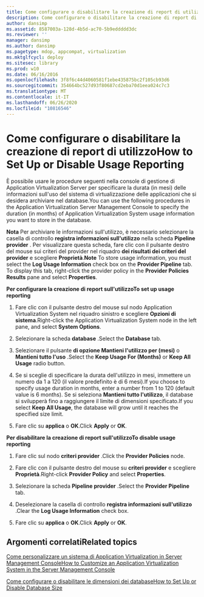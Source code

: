 ```yaml
---
title: Come configurare o disabilitare la creazione di report di utilizzo
description: Come configurare o disabilitare la creazione di report di utilizzo
author: dansimp
ms.assetid: 8587003a-128d-4b5d-ac70-5b9eddddd3dc
ms.reviewer: ''
manager: dansimp
ms.author: dansimp
ms.pagetype: mdop, appcompat, virtualization
ms.mktglfcycl: deploy
ms.sitesec: library
ms.prod: w10
ms.date: 06/16/2016
ms.openlocfilehash: 3f8f6c44d4060581f1ebe435875bc2f105cb93d6
ms.sourcegitcommit: 354664bc527d93f80687cd2eba70d1eea024c7c3
ms.translationtype: MT
ms.contentlocale: it-IT
ms.lasthandoff: 06/26/2020
ms.locfileid: "10816546"
---
```

# <span data-ttu-id="0ad58-103">Come configurare o disabilitare la creazione di report di utilizzo</span><span class="sxs-lookup"><span data-stu-id="0ad58-103">How to Set Up or Disable Usage Reporting</span></span>


<span data-ttu-id="0ad58-104">È possibile usare le procedure seguenti nella console di gestione di Application Virtualization Server per specificare la durata (in mesi) delle informazioni sull'uso del sistema di virtualizzazione delle applicazioni che si desidera archiviare nel database.</span><span class="sxs-lookup"><span data-stu-id="0ad58-104">You can use the following procedures in the Application Virtualization Server Management Console to specify the duration (in months) of Application Virtualization System usage information you want to store in the database.</span></span>

<span data-ttu-id="0ad58-105">**Nota**  Per archiviare le informazioni sull'utilizzo, è necessario selezionare la casella di controllo **registra informazioni sull'utilizzo** nella scheda **Pipeline provider** . Per visualizzare questa scheda, fare clic con il pulsante destro del mouse sui criteri del provider nel riquadro **dei risultati dei criteri del provider** e scegliere **Proprietà**.</span><span class="sxs-lookup"><span data-stu-id="0ad58-105">**Note** To store usage information, you must select the **Log Usage Information** check box on the **Provider Pipeline** tab. To display this tab, right-click the provider policy in the **Provider Policies Results** pane and select **Properties**.</span></span>

 

**<span data-ttu-id="0ad58-106">Per configurare la creazione di report sull'utilizzo</span><span class="sxs-lookup"><span data-stu-id="0ad58-106">To set up usage reporting</span></span>**

1.  <span data-ttu-id="0ad58-107">Fare clic con il pulsante destro del mouse sul nodo Application Virtualization System nel riquadro sinistro e scegliere **Opzioni di sistema**.</span><span class="sxs-lookup"><span data-stu-id="0ad58-107">Right-click the Application Virtualization System node in the left pane, and select **System Options**.</span></span>

2.  <span data-ttu-id="0ad58-108">Selezionare la scheda **database** .</span><span class="sxs-lookup"><span data-stu-id="0ad58-108">Select the **Database** tab.</span></span>

3.  <span data-ttu-id="0ad58-109">Selezionare il pulsante **di opzione Mantieni l'utilizzo per (mesi)** o **Mantieni tutto l'uso** .</span><span class="sxs-lookup"><span data-stu-id="0ad58-109">Select the **Keep Usage For (Months)** or **Keep All Usage** radio button.</span></span>

4.  <span data-ttu-id="0ad58-110">Se si sceglie di specificare la durata dell'utilizzo in mesi, immettere un numero da 1 a 120 (il valore predefinito è di 6 mesi).</span><span class="sxs-lookup"><span data-stu-id="0ad58-110">If you choose to specify usage duration in months, enter a number from 1 to 120 (default value is 6 months).</span></span> <span data-ttu-id="0ad58-111">Se si seleziona **Mantieni tutto l'utilizzo**, il database si svilupperà fino a raggiungere il limite di dimensioni specificato.</span><span class="sxs-lookup"><span data-stu-id="0ad58-111">If you select **Keep All Usage**, the database will grow until it reaches the specified size limit.</span></span>

5.  <span data-ttu-id="0ad58-112">Fare clic su **applica** o **OK**.</span><span class="sxs-lookup"><span data-stu-id="0ad58-112">Click **Apply** or **OK**.</span></span>

**<span data-ttu-id="0ad58-113">Per disabilitare la creazione di report sull'utilizzo</span><span class="sxs-lookup"><span data-stu-id="0ad58-113">To disable usage reporting</span></span>**

1.  <span data-ttu-id="0ad58-114">Fare clic sul nodo **criteri provider** .</span><span class="sxs-lookup"><span data-stu-id="0ad58-114">Click the **Provider Policies** node.</span></span>

2.  <span data-ttu-id="0ad58-115">Fare clic con il pulsante destro del mouse su **criteri provider** e scegliere **Proprietà**.</span><span class="sxs-lookup"><span data-stu-id="0ad58-115">Right-click **Provider Policy** and select **Properties**.</span></span>

3.  <span data-ttu-id="0ad58-116">Selezionare la scheda **Pipeline provider** .</span><span class="sxs-lookup"><span data-stu-id="0ad58-116">Select the **Provider Pipeline** tab.</span></span>

4.  <span data-ttu-id="0ad58-117">Deselezionare la casella di controllo **registra informazioni sull'utilizzo** .</span><span class="sxs-lookup"><span data-stu-id="0ad58-117">Clear the **Log Usage Information** check box.</span></span>

5.  <span data-ttu-id="0ad58-118">Fare clic su **applica** o **OK**.</span><span class="sxs-lookup"><span data-stu-id="0ad58-118">Click **Apply** or **OK**.</span></span>

## <span data-ttu-id="0ad58-119">Argomenti correlati</span><span class="sxs-lookup"><span data-stu-id="0ad58-119">Related topics</span></span>


[<span data-ttu-id="0ad58-120">Come personalizzare un sistema di Application Virtualization in Server Management Console</span><span class="sxs-lookup"><span data-stu-id="0ad58-120">How to Customize an Application Virtualization System in the Server Management Console</span></span>](how-to-customize-an-application-virtualization-system-in-the-server-management-console.md)

[<span data-ttu-id="0ad58-121">Come configurare o disabilitare le dimensioni dei database</span><span class="sxs-lookup"><span data-stu-id="0ad58-121">How to Set Up or Disable Database Size</span></span>](how-to-set-up-or-disable-database-size.md)

 

 





